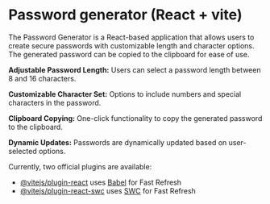 # Password generator (React + vite)

 The Password Generator is a React-based application that allows users to create secure passwords with customizable length and character options. The generated password can be copied to the clipboard for ease 
 of use.

<b>Adjustable Password Length:</b> Users can select a password length between 8 and 16 characters.

<b>Customizable Character Set:</b> Options to include numbers and special characters in the password.

<b>Clipboard Copying:</b> One-click functionality to copy the generated password to the clipboard.

<b>Dynamic Updates:</b> Passwords are dynamically updated based on user-selected options.

Currently, two official plugins are available:

- [@vitejs/plugin-react](https://github.com/vitejs/vite-plugin-react/blob/main/packages/plugin-react/README.md) uses [Babel](https://babeljs.io/) for Fast Refresh
- [@vitejs/plugin-react-swc](https://github.com/vitejs/vite-plugin-react-swc) uses [SWC](https://swc.rs/) for Fast Refresh
